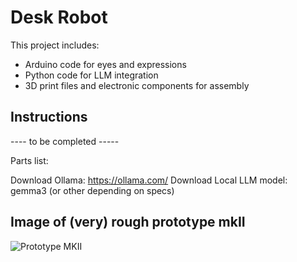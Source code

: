 # Desk Robot

This project includes:

- Arduino code for eyes and expressions
- Python code for LLM integration
- 3D print files and electronic components for assembly

## Instructions

---- to be completed -----

Parts list: 


Download Ollama: https://ollama.com/
Download Local LLM model: gemma3 (or other depending on specs)


## Image of (very) rough prototype mkII
![Prototype MKII](docs/Prototype.jpeg)

